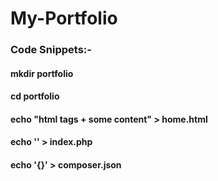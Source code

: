 # My-Portfolio





### Code Snippets:-



#### mkdir portfolio
#### cd portfolio
#### echo "html tags + some content" > home.html 
#### echo '<?php include_once("home.html"); ?>' > index.php
#### echo '{}' > composer.json

